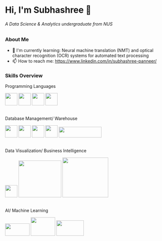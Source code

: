 # Hi, I'm Subhashree 👋 
###### A Data Science & Analytics undergraduate from NUS

### About Me
- 🌱 I'm currently learning: Neural machine translation (NMT) and optical character recognition (OCR) systems for automated text processing
- 📫 How to reach me: https://www.linkedin.com/in/subhashree-panneer/

### Skills Overview
Programming Languages
  
[<img src="https://github.com/subhashree0209/subhashree0209/assets/169425675/12168a4b-3ae0-4bf3-9790-f336c469dd85" width="40" height="40">](https://www.python.org/)
[<img src="https://github.com/subhashree0209/subhashree0209/assets/169425675/c5e7e03f-bb58-45a9-933e-74278c2a5275" width="40" height="40">](https://www.r-project.org/)
[<img src="https://upload.wikimedia.org/wikipedia/commons/6/6a/JavaScript-logo.png" width="40" height="40">](https://www.javascript.com/)
[<img src="https://upload.wikimedia.org/wikipedia/commons/thumb/2/2f/Google_Apps_Script.svg/1200px-Google_Apps_Script.svg.png" width="40" height="40">](https://developers.google.com/apps-script)

  
<br /> Database Management/ Warehouse

[<img src="https://upload.wikimedia.org/wikipedia/commons/9/97/Sqlite-square-icon.svg" width="40" height="40">](https://www.sqlite.org/)
[<img src="https://avatars.githubusercontent.com/u/17219288?s=200&v=4" width="40" height="40">](https://prestodb.io/)
[<img src="https://upload.wikimedia.org/wikipedia/de/thumb/8/8c/Microsoft_SQL_Server_Logo.svg/1024px-Microsoft_SQL_Server_Logo.svg.png" width="40" height="40">](https://www.microsoft.com/en-us/sql-server)
[<img src="https://www.gstatic.com/analytics-suite/header/suite/v2/ic_bigquery.svg" width="40" height="40">](https://cloud.google.com/bigquery)
[<img src="https://upload.wikimedia.org/wikipedia/commons/thumb/f/ff/Snowflake_Logo.svg/1280px-Snowflake_Logo.svg.png" width="140" height="35">](https://www.snowflake.com/en/)

  

<br /> Data Visualization/ Business Intelligence

[<img src="https://github.com/subhashree0209/subhashree0209/assets/169425675/563a783b-f881-434d-a6ec-b28e4af98d12" width="40" height="40">](https://www.microsoft.com/en/microsoft-365/excel)
[<img src="https://www.pngmart.com/files/23/Power-Bi-Logo-PNG-Pic.png" width="140" height="120">](https://www.microsoft.com/en-us/power-platform/products/power-bi)
[<img src="https://upload.wikimedia.org/wikipedia/commons/4/4b/Tableau_Logo.png" width="150" height="130">](https://www.tableau.com/)



<br /> AI/ Machine Learning

[<img src="https://github.com/subhashree0209/subhashree0209/assets/169425675/f59c78e2-7fb7-42cd-b01d-74ac56bd734f" width="80" height="40">](https://scikit-learn.org/stable/)
[<img src="https://upload.wikimedia.org/wikipedia/commons/thumb/1/11/TensorFlowLogo.svg/2458px-TensorFlowLogo.svg.png" width="80" height="60">](https://www.tensorflow.org/)
[<img src="https://upload.wikimedia.org/wikipedia/commons/9/96/Pytorch_logo.png" width="90" height="50">](https://pytorch.org/)
